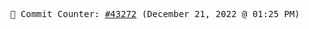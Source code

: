 <p align="center">
    <samp>
        📮 Commit Counter: <a href="https://github.com/Javascript-void0/Javascript-void0/commits/main">#43272</a> (December 21, 2022 @ 01:25 PM)
    </samp>
</p>